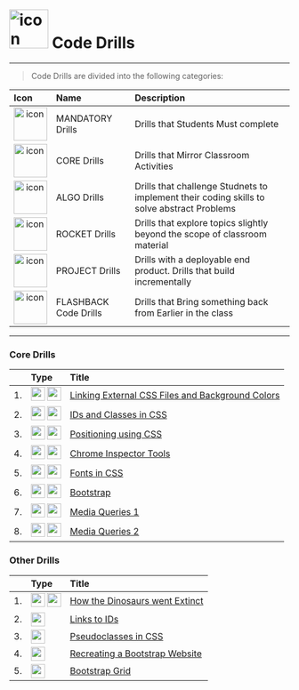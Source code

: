 <h1><img src="../../00-admin-resources/assets/images/brownfield.svg" alt="icon" width="70"> 
Code Drills</h1>

<hr> 

> Code Drills are divided into the following categories: 

| Icon | Name | Description |
|:--|:--|:--|
| <div style="text-align:center"><img src="../../00-admin-resources/assets/images/mandatory.svg" alt="icon" width="60"></div>  | MANDATORY Drills  | Drills that Students Must complete |
|  <div style="text-align:center"><img src="../../00-admin-resources/assets/images/core.svg" alt="icon" width="60"></div> | CORE Drills   | Drills that Mirror Classroom Activities |
|  <div style="text-align:center"><img src="../../00-admin-resources/assets/images/algorithms.svg" alt="icon" width="60"></div> | ALGO Drills  | Drills that challenge Studnets to implement their coding skills to solve abstract Problems |
| <div style="text-align:center"><img src="../../00-admin-resources/assets/images/rocket.svg" alt="icon" width="60"></div>  | ROCKET Drills  | Drills that explore topics slightly beyond the scope of classroom material  |
| <div style="text-align:center"><img src="../../00-admin-resources/assets/images/project.svg" alt="icon" width="60"></div> | PROJECT Drills  | Drills with a deployable end product. Drills that build incrementally |
|  <div style="text-align:center"><img src="../../00-admin-resources/assets/images/flashback.svg" alt="icon" width="60"></div> | FLASHBACK Code Drills  | Drills that Bring something back from Earlier in the class  |

<hr> 


### Core Drills

|&nbsp;| Type | Title|
|:-- | :-- | :--|
| 1. | <img src="../../00-admin-resources/assets/images/core.svg" alt="core" width="25"> <img src="../../00-admin-resources/assets/images/mandatory.svg" alt="mandatory" width="25"> | [Linking External CSS Files and Background Colors](./01-core-css-background-and-files) |
| 2. | <img src="../../00-admin-resources/assets/images/core.svg" alt="core" width="25"> <img src="../../00-admin-resources/assets/images/mandatory.svg" alt="mandatory" width="25"> | [IDs and Classes in CSS](./02-core-css-id-and-class) |
| 3. | <img src="../../00-admin-resources/assets/images/core.svg" alt="core" width="25"> <img src="../../00-admin-resources/assets/images/mandatory.svg" alt="mandatory" width="25"> | [Positioning using CSS](./03-core-css-positioning) |
| 4. | <img src="../../00-admin-resources/assets/images/core.svg" alt="core" width="25"> <img src="../../00-admin-resources/assets/images/mandatory.svg" alt="mandatory" width="25"> | [Chrome Inspector Tools](./06-core-inspector-tools) |
| 5. | <img src="../../00-admin-resources/assets/images/core.svg" alt="core" width="25"> <img src="../../00-admin-resources/assets/images/mandatory.svg" alt="mandatory" width="25"> | [Fonts in CSS](./07-core-css-font) |
| 6. | <img src="../../00-admin-resources/assets/images/core.svg" alt="core" width="25"> <img src="../../00-admin-resources/assets/images/mandatory.svg" alt="mandatory" width="25"> | [Bootstrap](./09-core-bootstrap-basics) |
| 7. | <img src="../../00-admin-resources/assets/images/core.svg" alt="core" width="25"> <img src="../../00-admin-resources/assets/images/mandatory.svg" alt="mandatory" width="25"> | [Media Queries 1](./12-core-css-media-queries-1) |
| 8. | <img src="../../00-admin-resources/assets/images/core.svg" alt="core" width="25"> <img src="../../00-admin-resources/assets/images/mandatory.svg" alt="mandatory" width="25"> | [Media Queries 2](./13-core-css-media-queries-2) |


### Other Drills

|&nbsp;| Type | Title|
|:-- | :-- | :--|
| 1. | <img src="../../00-admin-resources/assets/images/project.svg" alt="project" width="25"> <img src="../../00-admin-resources/assets/images/mandatory.svg" alt="mandatory" width="25"> | [How the Dinosaurs went Extinct](./04-proj-meteor-drop) |
| 2. | <img src="../../00-admin-resources/assets/images/rocket.svg" alt="rocket" width="25"> | [Links to IDs](./05-rock-css-anchors-and-id) |
| 3. | <img src="../../00-admin-resources/assets/images/rocket.svg" alt="rocket" width="25"> | [Pseudoclasses in CSS](./08-rock-css-pseudoclasses) |
| 4. | <img src="../../00-admin-resources/assets/images/project.svg" alt="project" width="25"> | [Recreating a Bootstrap Website](./10-proj-bootstrap) |
| 5. | <img src="../../00-admin-resources/assets/images/project.svg" alt="project" width="25"> | [Bootstrap Grid](./11-proj-bootstrap-grid) |

